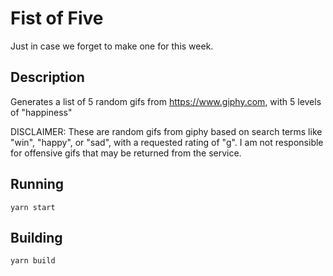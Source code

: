 # Fist of Five

Just in case we forget to make one for this week.

## Description

Generates a list of 5 random gifs from https://www.giphy.com, with 5 levels of "happiness"

DISCLAIMER: These are random gifs from giphy based on search terms like "win", "happy", or "sad", with a requested rating of "g". I am not responsible for offensive gifs that may be returned from the service.

## Running

```
yarn start
```

## Building

```
yarn build
```
